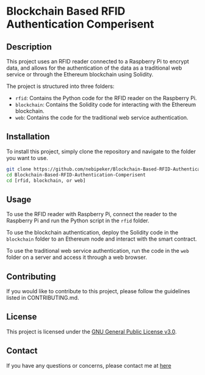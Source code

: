 # Blockchain Based RFID Authentication Comperisent

## Description

This project uses an RFID reader connected to a Raspberry Pi to encrypt data, and allows for the authentication of the data as a traditional web service or through the Ethereum blockchain using Solidity.

The project is structured into three folders:

* `rfid`: Contains the Python code for the RFID reader on the Raspberry Pi.
* `blockchain`: Contains the Solidity code for interacting with the Ethereum blockchain.
* `web`: Contains the code for the traditional web service authentication.
## Installation

To install this project, simply clone the repository and navigate to the folder you want to use.

```bash
git clone https://github.com/nebipeker/Blockchain-Based-RFID-Authentication-Comperisent.git
cd Blockchain-Based-RFID-Authentication-Comperisent
cd [rfid, blockchain, or web]
```
## Usage

To use the RFID reader with Raspberry Pi, connect the reader to the Raspberry Pi and run the Python script in the `rfid` folder.

To use the blockchain authentication, deploy the Solidity code in the `blockchain` folder to an Ethereum node and interact with the smart contract.

To use the traditional web service authentication, run the code in the `web` folder on a server and access it through a web browser.



## Contributing

If you would like to contribute to this project, please follow the guidelines listed in CONTRIBUTING.md.

## License

This project is licensed under the [GNU General Public License v3.0](https://www.gnu.org/licenses/gpl-3.0.en.html).

## Contact

If you have any questions or concerns, please contact me at [here](peker.celik@ozu.edu.tr)
